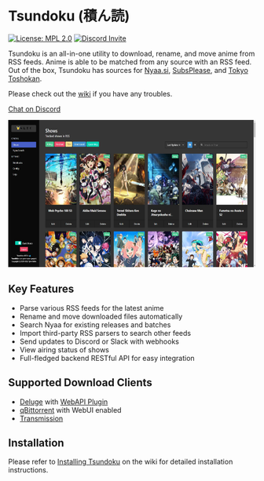 # Tsundoku (積ん読)

[![License: MPL 2.0](https://img.shields.io/badge/License-MPL%202.0-blue.svg)](https://opensource.org/licenses/MPL-2.0)
[![Discord Invite](https://img.shields.io/discord/801396820772257802)](https://discord.gg/thxN858gXm)

Tsundoku is an all-in-one utility to download, rename, and move anime from RSS feeds.
Anime is able to be matched from any source with an RSS feed. Out of the box, Tsundoku has sources for
[Nyaa.si](https://nyaa.si/), [SubsPlease](https://subsplease.org/), and [Tokyo Toshokan](https://www.tokyotosho.info/).

Please check out the [wiki](https://github.com/tylergibbs2/Tsundoku/wiki) if you have any troubles.

[Chat on Discord](https://discord.gg/thxN858gXm)

<p align="center">
  <img height="300" src="media/sample.jpg" />
</p>

## Key Features

- Parse various RSS feeds for the latest anime
- Rename and move downloaded files automatically
- Search Nyaa for existing releases and batches
- Import third-party RSS parsers to search other feeds
- Send updates to Discord or Slack with webhooks
- View airing status of shows
- Full-fledged backend RESTful API for easy integration

## Supported Download Clients

- [Deluge](https://deluge-torrent.org/) with [WebAPI Plugin](https://github.com/idlesign/deluge-webapi)
- [qBittorrent](https://www.qbittorrent.org/) with WebUI enabled
- [Transmission](https://transmissionbt.com/)

## Installation

Please refer to [Installing Tsundoku](https://github.com/tylergibbs2/Tsundoku/wiki/Installing-Tsundoku) on the wiki for detailed installation instructions.
